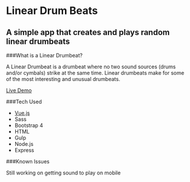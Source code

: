 # Linear Drum Beats

## A simple app that creates and plays random linear drumbeats

###What is a Linear Drumbeat?

A Linear Drumbeat is a drumbeat where no two sound sources (drums and/or cymbals) strike at the same time. Linear drumbeats make for some of the most interesting and unusual drumbeats.

[Live Demo](https://linear-drumbeats.herokuapp.com)

###Tech Used

- [Vue.js](https://vuejs.org)
- Sass
- Bootstrap 4
- HTML
- Gulp
- Node.js
- Express

###Known Issues

Still working on getting sound to play on mobile